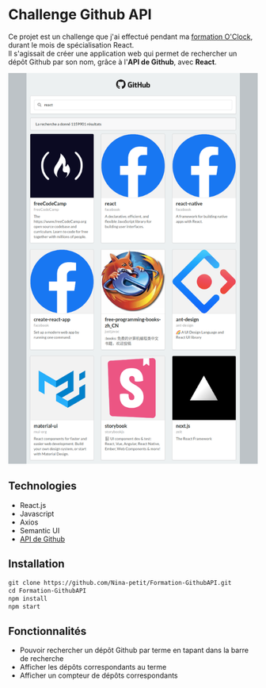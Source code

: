 # Challenge Github API

Ce projet est un challenge que j'ai effectué pendant ma [formation O'Clock](https://oclock.io/formations/developpeur-web-fullstack-javascript), durant le mois de spécialisation React.\
Il s'agissait de créer une application web qui permet de rechercher un dépôt Github par son nom, grâce à l'**API de Github**, avec **React**.

![Visuel de l'application](./docs/resultat.png)

## Technologies

- React.js
- Javascript
- Axios
- Semantic UI
- [API de Github](https://api.github.com)

## Installation

```
git clone https://github.com/Nina-petit/Formation-GithubAPI.git
cd Formation-GithubAPI
npm install
npm start
```

## Fonctionnalités

- Pouvoir rechercher un dépôt Github par terme en tapant dans la barre de recherche
- Afficher les dépôts correspondants au terme
- Afficher un compteur de dépôts correspondants